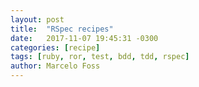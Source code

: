 ```yaml
---
layout: post
title:  "RSpec recipes"
date:   2017-11-07 19:45:31 -0300
categories: [recipe]
tags: [ruby, ror, test, bdd, tdd, rspec]
author: Marcelo Foss
---
```

